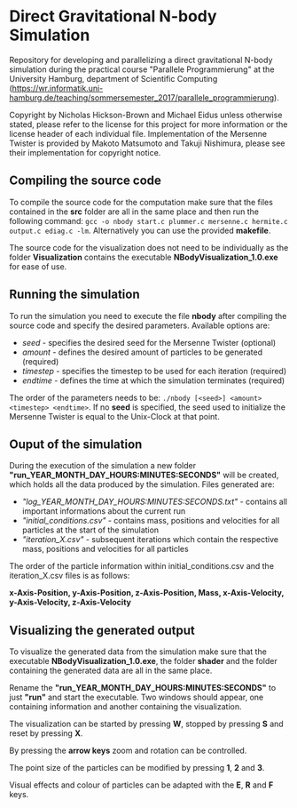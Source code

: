 # Direct Gravitational N-body Simulation #
Repository for developing and parallelizing a direct gravitational N-body simulation during the practical course "Parallele Programmierung" at the University Hamburg, department of Scientific Computing (https://wr.informatik.uni-hamburg.de/teaching/sommersemester_2017/parallele_programmierung). 

Copyright by Nicholas Hickson-Brown and Michael Eidus unless otherwise stated, please refer to the license for this project for more information or the license header of each individual file. Implementation of the Mersenne Twister is provided by Makoto Matsumoto and Takuji Nishimura, please see their implementation for copyright notice.

## Compiling the source code ##
To compile the source code for the computation make sure that the files contained in the __src__ folder are all in the same place and then run the following command: `gcc -o nbody start.c plummer.c mersenne.c hermite.c output.c ediag.c -lm`.
Alternatively you can use the provided __makefile__.

The source code for the visualization does not need to be individually as the folder __Visualization__ contains the executable __NBodyVisualization_1.0.exe__ for ease of use.

## Running the simulation ##
To run the simulation you need to execute the file __nbody__ after compiling the source code and specify the desired parameters. Available options are:
* _seed_ - specifies the desired seed for the Mersenne Twister (optional)
* _amount_ - defines the desired amount of particles to be generated (required)
* _timestep_ - specifies the timestep to be used for each iteration (required)
* _endtime_ - defines the time at which the simulation terminates (required)

The order of the parameters needs to be: `./nbody [<seed>] <amount> <timestep> <endtime>`.
If no __seed__ is specified, the seed used to initialize the Mersenne Twister is equal to the Unix-Clock at that point.

## Ouput of the simulation ##
During the execution of the simulation a new folder __"run_YEAR_MONTH_DAY_HOURS:MINUTES:SECONDS"__ will be created, which holds all the data produced by the simulation. Files generated are:
* _"log_YEAR_MONTH_DAY_HOURS:MINUTES:SECONDS.txt"_ - contains all important informations about the current run
* _"initial_conditions.csv"_ - contains mass, positions and velocities for all particles at the start of the simulation
* _"iteration_X.csv"_ - subsequent iterations which contain the respective mass, positions and velocities for all particles

The order of the particle information within initial_conditions.csv and the iteration_X.csv files is as follows: 

__x-Axis-Position, y-Axis-Position, z-Axis-Position, Mass, x-Axis-Velocity, y-Axis-Velocity, z-Axis-Velocity__

## Visualizing the generated output ##
To visualize the generated data from the simulation make sure that the executable __NBodyVisualization_1.0.exe__, the folder __shader__ and the folder containing the generated data are all in the same place. 

Rename the __"run_YEAR_MONTH_DAY_HOURS:MINUTES:SECONDS"__ to just __"run"__ and start the executable. Two windows should appear, one containing information and another containing the visualization.

The visualization can be started by pressing __W__, stopped by pressing __S__ and reset by pressing __X__.

By pressing the __arrow keys__ zoom and rotation can be controlled.

The point size of the particles can be modified by pressing __1__, __2__ and __3__.

Visual effects and colour of particles can be adapted with the __E__, __R__ and __F__ keys.
